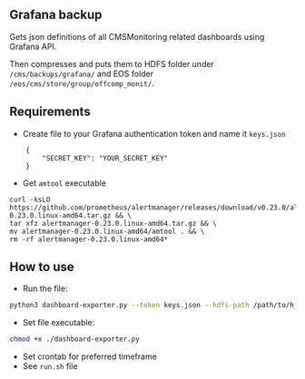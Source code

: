 ## Grafana backup
Gets json definitions of all CMSMonitoring related dashboards using Grafana API.

Then compresses and puts them to HDFS folder under `/cms/backups/grafana/` and EOS folder `/eos/cms/store/group/offcomp_monit/`.


## Requirements
- Create file to your Grafana authentication token and name it `keys.json`

```
    {
        "SECRET_KEY": "YOUR_SECRET_KEY"
    }
```

- Get `amtool` executable
```
curl -ksLO https://github.com/prometheus/alertmanager/releases/download/v0.23.0/alertmanager-0.23.0.linux-amd64.tar.gz && \
tar xfz alertmanager-0.23.0.linux-amd64.tar.gz && \
mv alertmanager-0.23.0.linux-amd64/amtool . && \
rm -rf alertmanager-0.23.0.linux-amd64*
```

## How to use

- Run the file:
```sh
python3 dashboard-exporter.py --token keys.json --hdfs-path /path/to/h_backup/ --filesystem-path /path/to/fs_backup/
```
- Set file executable:
```sh
chmod +x ./dashboard-exporter.py
```
- Set crontab for preferred timeframe
- See `run.sh` file